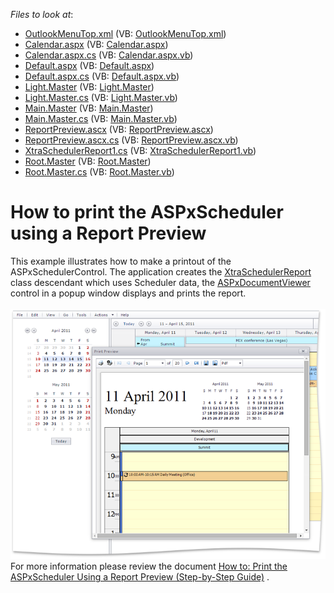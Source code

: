 <!-- default file list -->
*Files to look at*:

* [OutlookMenuTop.xml](./CS/DXApplication1/App_Data/OutlookMenuTop.xml) (VB: [OutlookMenuTop.xml](./VB/DXApplication1/App_Data/OutlookMenuTop.xml))
* [Calendar.aspx](./CS/DXApplication1/Calendar.aspx) (VB: [Calendar.aspx](./VB/DXApplication1/Calendar.aspx))
* [Calendar.aspx.cs](./CS/DXApplication1/Calendar.aspx.cs) (VB: [Calendar.aspx.vb](./VB/DXApplication1/Calendar.aspx.vb))
* [Default.aspx](./CS/DXApplication1/Default.aspx) (VB: [Default.aspx](./VB/DXApplication1/Default.aspx))
* [Default.aspx.cs](./CS/DXApplication1/Default.aspx.cs) (VB: [Default.aspx.vb](./VB/DXApplication1/Default.aspx.vb))
* [Light.Master](./CS/DXApplication1/Light.Master) (VB: [Light.Master](./VB/DXApplication1/Light.Master))
* [Light.Master.cs](./CS/DXApplication1/Light.Master.cs) (VB: [Light.Master.vb](./VB/DXApplication1/Light.Master.vb))
* [Main.Master](./CS/DXApplication1/Main.Master) (VB: [Main.Master](./VB/DXApplication1/Main.Master))
* [Main.Master.cs](./CS/DXApplication1/Main.Master.cs) (VB: [Main.Master.vb](./VB/DXApplication1/Main.Master.vb))
* [ReportPreview.ascx](./CS/DXApplication1/Reports/ReportPreview.ascx) (VB: [ReportPreview.ascx](./VB/DXApplication1/Reports/ReportPreview.ascx))
* [ReportPreview.ascx.cs](./CS/DXApplication1/Reports/ReportPreview.ascx.cs) (VB: [ReportPreview.ascx.vb](./VB/DXApplication1/Reports/ReportPreview.ascx.vb))
* [XtraSchedulerReport1.cs](./CS/DXApplication1/Reports/XtraSchedulerReport1.cs) (VB: [XtraSchedulerReport1.vb](./VB/DXApplication1/Reports/XtraSchedulerReport1.vb))
* [Root.Master](./CS/DXApplication1/Root.Master) (VB: [Root.Master](./VB/DXApplication1/Root.Master))
* [Root.Master.cs](./CS/DXApplication1/Root.Master.cs) (VB: [Root.Master.vb](./VB/DXApplication1/Root.Master.vb))
<!-- default file list end -->
# How to print the ASPxScheduler using a Report Preview


<p>This example illustrates how to make a printout of the ASPxSchedulerControl. The application creates the <a href="http://help.devexpress.com/#WindowsForms/clsDevExpressXtraSchedulerReportingXtraSchedulerReporttopic"><u>XtraSchedulerReport</u></a> class descendant which uses Scheduler data, the <a href="http://help.devexpress.com/#XtraReports/clsDevExpressXtraReportsWebASPxDocumentViewertopic"><u>ASPxDocumentViewer</u></a> control in a popup window displays and prints the report.<br><br><img src="https://raw.githubusercontent.com/DevExpress-Examples/how-to-print-the-aspxscheduler-using-a-report-preview-e1625/13.2.5+/media/497a82d7-a584-11e5-80bf-00155d62480c.png"><br> For more information please review the document <a href="http://help.devexpress.com/#AspNet/CustomDocument6692"><u>How to: Print the ASPxScheduler Using a Report Preview (Step-by-Step Guide)</u></a> .</p>

<br/>


